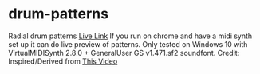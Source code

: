 # drum-patterns
Radial drum patterns
[Live Link](https://i-sayer.github.io/drum-patterns/)
If you run on chrome and have a midi synth set up it can do live preview of patterns.
Only tested on Windows 10 with VirtualMIDISynth 2.8.0 + GeneralUser GS v1.471.sf2 soundfont.
Credit: Inspired/Derived from [This Video](https://www.youtube.com/redirect?q=https%3A%2F%2Fdocs.google.com%2Fspreadsheet%2Fccc%3Fkey%3D0Avivo20O97AMdEU1ZlZELUFmaVdaX2hSQlBtNldrSEE%26usp%3Dsharing&redir_token=tLNyvEyobqLdnv82zEzsyTyjDPh8MTU3NzM0MTYxMkAxNTc3MjU1MjEy&v=tm2BgO1VaRY&event=video_description)

